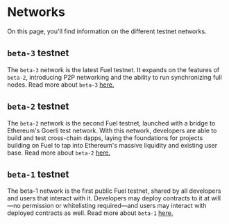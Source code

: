 # Networks

On this page, you'll find information on the different testnet networks.

## `beta-3` testnet

The `beta-3` network is the latest Fuel testnet. It expands on the features of `beta-2`, introducing P2P networking and the ability to run synchronizing full nodes. Read more about `beta-3` [here.](./beta-3.md)

## `beta-2` testnet

The `beta-2` network is the second Fuel testnet, launched with a bridge to Ethereum's Goerli test network. With this network, developers are able to build and test cross-chain dapps, laying the foundations for projects building on Fuel to tap into Ethereum's massive liquidity and existing user base. Read more about `beta-2` [here.](./beta-2.md)

## `beta-1` testnet

The beta-1 network is the first public Fuel testnet, shared by all developers and users that interact with it. Developers may deploy contracts to it at will—no permission or whitelisting required—and users may interact with deployed contracts as well. Read more about `beta-1` [here.](./beta-1.md)
